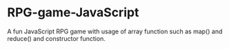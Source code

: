 # RPG-game-JavaScript
A fun JavaScript RPG game with usage of array function such as map() and reduce() and constructor function.
